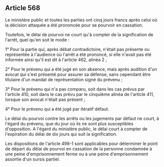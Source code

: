 Article 568
----
Le ministère public et toutes les parties ont cinq jours francs après celui où
la décision attaquée a été prononcée pour se pourvoir en cassation.

Toutefois, le délai de pourvoi ne court qu'à compter de la signification de
l'arrêt, quel qu'en soit le mode :

1° Pour la partie qui, après débat contradictoire, n'était pas présente ou
représentée à l'audience où l'arrêt a été prononcé, si elle n'avait pas été
informée ainsi qu'il est dit à l'article 462, alinéa 2 ;

2° Pour le prévenu qui a été jugé en son absence, mais après audition d'un
avocat qui s'est présenté pour assurer sa défense, sans cependant être titulaire
d'un mandat de représentation signé du prévenu ;

3° Pour le prévenu qui n'a pas comparu, soit dans les cas prévus par l'article
410, soit dans le cas prévu par le cinquième alinéa de l'article 411, lorsque
son avocat n'était pas présent ;

4° Pour le prévenu qui a été jugé par itératif défaut.

Le délai du pourvoi contre les arrêts ou les jugements par défaut ne court, à
l'égard du prévenu, que du jour où ils ne sont plus susceptibles d'opposition. A
l'égard du ministère public, le délai court à compter de l'expiration du délai
de dix jours qui suit la signification.

Les dispositions de l'article 498-1 sont applicables pour déterminer le point de
départ du délai de pourvoi en cassation de la personne condamnée à une peine
d'emprisonnement ferme ou à une peine d'emprisonnement assortie d'un sursis
partiel.
